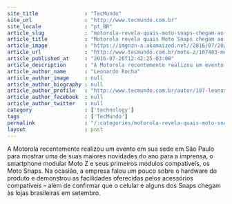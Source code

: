 ```yaml
---
site_title               : "TecMundo"
site_url                 : "http://www.tecmundo.com.br"
site_locale              : "pt_BR"
article_slug             : "motorola-revela-quais-moto-snaps-chegam-ao-brasil-com-o-moto-z-em-setembro"
article_title            : "Motorola revela quais Moto Snaps chegam ao Brasil com o Moto Z em setembro"
article_image            : "https://imgnzn-a.akamaized.net//2016/07/20/20124200720843-t1200x480.jpg"
article_url              : "http://www.tecmundo.com.br/moto-z/107483-motorola-revela-moto-snaps-chegam-brasil-moto-z-setembro.htm"
article_published_at     : "2016-07-20T12:42:25-03:00"
article_description      : "A Motorola recentemente realizou um evento em sua sede em São Paulo para mostrar uma de suas maiores novidades do ano para a imprensa, o smartphone modular Moto Z e seus primeiros módulos compatíveis, os Moto Snaps. Na ocasião, a empresa falou um pouco sobre o hardware do produto e demonstrou as facilidades oferecidas pelos acessórios compatíveis – além de confirmar que o celular e alguns dos Snaps chegam às lojas brasileiras em setembro."
article_author_name      : "Leonardo Rocha"
article_author_image     : null
article_author_biography : null
article_author_profile   : "http://www.tecmundo.com.br/autor/187-leonardo-rocha/"
article_author_facebook  : null
article_author_twitter   : null
category                 : ['technology']
tags                     : ['TecMundo']
permalink                : "/:categories/motorola-revela-quais-moto-snaps-chegam-ao-brasil-com-o-moto-z-em-setembro/"
layout                   : post
---
```


A Motorola recentemente realizou um evento em sua sede em São Paulo para mostrar uma de suas maiores novidades do ano para a imprensa, o smartphone modular Moto Z e seus primeiros módulos compatíveis, os Moto Snaps. Na ocasião, a empresa falou um pouco sobre o hardware do produto e demonstrou as facilidades oferecidas pelos acessórios compatíveis – além de confirmar que o celular e alguns dos Snaps chegam às lojas brasileiras em setembro.
